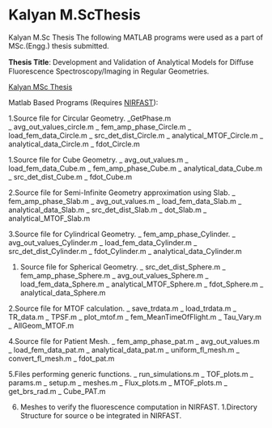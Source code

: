# Kalyan M.ScThesis
Kalyan M.Sc Thesis
The following MATLAB programs were used as a part of MSc.(Engg.) thesis submitted.

**Thesis Title**: Development and Validation of Analytical Models for Diﬀuse Fluorescence Spectroscopy/Imaging in Regular Geometries.

[Kalyan MSc Thesis](https://docs.google.com/viewer?a=v&pid=sites&srcid=ZGVmYXVsdGRvbWFpbnxzZXJjbWlnfGd4OjcyOTNmYjUwZGI0YTc2NWM)

Matlab Based Programs (Requires [NIRFAST](http://www.dartmouth.edu/~nir/nirfast/)):

1.Source file for Circular Geometry.
     _GetPhase.m <br/>
     _  avg_out_values_circle.m
     _ fem_amp_phase_Circle.m
     _ load_fem_data_Circle.m
     _ src_det_dist_Circle.m
     _ analytical_MTOF_Circle.m
     _  analytical_data_Circle.m
     _ fdot_Circle.m
     
   1.Source file for Cube Geometry.
     _ avg_out_values.m
     _ load_fem_data_Cube.m
     _ fem_amp_phase_Cube.m
     _ analytical_data_Cube.m
     _ src_det_dist_Cube.m
     _ fdot_Cube.m
     
   2.Source file for Semi-Infinite Geometry approximation using Slab.
     _ fem_amp_phase_Slab.m
     _ avg_out_values.m
     _ load_fem_data_Slab.m
     _ analytical_data_Slab.m
     _ src_det_dist_Slab.m
     _ dot_Slab.m
     _ analytical_MTOF_Slab.m
     
3.Source file for Cylindrical Geometry.
     _ fem_amp_phase_Cylinder.
     _ avg_out_values_Cylinder.m
     _ load_fem_data_Cylinder.m
     _ src_det_dist_Cylinder.m
     _ fdot_Cylinder.m
     _ analytical_data_Cylinder.m
     
  1. Source file for Spherical Geometry.
     _ src_det_dist_Sphere.m
     _ fem_amp_phase_Sphere.m
     _ avg_out_values_Sphere.m
     _ load_fem_data_Sphere.m
     _ analytical_MTOF_Sphere.m
     _ fdot_Sphere.m
     _ analytical_data_Sphere.m
     
  2.Source file for MTOF calculation.
    _ save_trdata.m
    _ load_trdata.m
    _ TR_data.m
    _ TPSF.m
    _ plot_mtof.m
    _ fem_MeanTimeOfFlight.m
    _ Tau_Vary.m
    _ AllGeom_MTOF.m
    
4.Source file for Patient Mesh.
    _ fem_amp_phase_pat.m
    _ avg_out_values.m
    _ load_fem_data_pat.m
    _ analytical_data_pat.m
    _ uniform_fl_mesh.m
    _ convert_fl_mesh.m
    _ fdot_pat.m
    
5.Files performing generic functions.
    _ run_simulations.m
    _ TOF_plots.m
    _ params.m
    _ setup.m
    _ meshes.m
    _ Flux_plots.m
    _ MTOF_plots.m
    _ get_brs_rad.m
    _ Cube_PAT.m
    
6. Meshes to verify the fluorescence computation in NIRFAST.
   1.Directory Structure for source o be integrated in NIRFAST.
